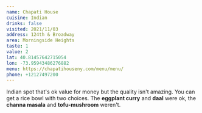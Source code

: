```yaml
---
name: Chapati House
cuisine: Indian
drinks: false
visited: 2021/11/03
address: 124th & Broadway
area: Morningside Heights
taste: 1
value: 2
lat: 40.81457642715054
lon: -73.95943486276882
menu: https://chapatihouseny.com/menu/menu/
phone: +12127497200
---
```


Indian spot that's ok value for money but the quality isn't amazing. You can get a rice bowl with two choices. The **eggplant curry** and **daal** were ok, the **channa masala** and **tofu-mushroom** weren't. 
